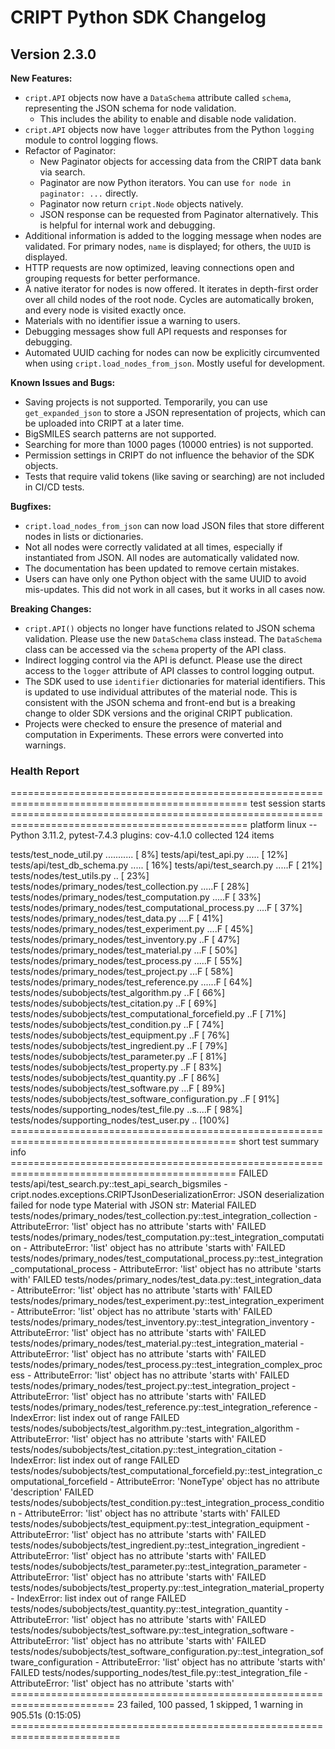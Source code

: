 # CRIPT Python SDK Changelog

## Version 2.3.0

**New Features:**

- `cript.API` objects now have a `DataSchema` attribute called `schema`, representing the JSON schema for node validation.
  - This includes the ability to enable and disable node validation.
- `cript.API` objects now have `logger` attributes from the Python `logging` module to control logging flows.
- Refactor of Paginator:
  - New Paginator objects for accessing data from the CRIPT data bank via search.
  - Paginator are now Python iterators. You can use `for node in paginator: ...` directly.
  - Paginator now return `cript.Node` objects natively.
  - JSON response can be requested from Paginator alternatively. This is helpful for internal work and debugging.
- Additional information is added to the logging message when nodes are validated. For primary nodes, `name` is displayed; for others, the `UUID` is displayed.
- HTTP requests are now optimized, leaving connections open and grouping requests for better performance.
- A native iterator for nodes is now offered. It iterates in depth-first order over all child nodes of the root node. Cycles are automatically broken, and every node is visited exactly once.
- Materials with no identifier issue a warning to users.
- Debugging messages show full API requests and responses for debugging.
- Automated UUID caching for nodes can now be explicitly circumvented when using `cript.load_nodes_from_json`. Mostly useful for development.

**Known Issues and Bugs:**

- Saving projects is not supported. Temporarily, you can use `get_expanded_json` to store a JSON representation of projects, which can be uploaded into CRIPT at a later time.
- BigSMILES search patterns are not supported.
- Searching for more than 1000 pages (10000 entries) is not supported.
- Permission settings in CRIPT do not influence the behavior of the SDK objects.
- Tests that require valid tokens (like saving or searching) are not included in CI/CD tests.

**Bugfixes:**

- `cript.load_nodes_from_json` can now load JSON files that store different nodes in lists or dictionaries.
- Not all nodes were correctly validated at all times, especially if instantiated from JSON. All nodes are automatically validated now.
- The documentation has been updated to remove certain mistakes.
- Users can have only one Python object with the same UUID to avoid mis-updates. This did not work in all cases, but it works in all cases now.

**Breaking Changes:**

- `cript.API()` objects no longer have functions related to JSON schema validation. Please use the new `DataSchema` class instead. The `DataSchema` class can be accessed via the `schema` property of the API class.
- Indirect logging control via the API is defunct. Please use the direct access to the `logger` attribute of API classes to control logging output.
- The SDK used to use `identifier` dictionaries for material identifiers. This is updated to use individual attributes of the material node. This is consistent with the JSON schema and front-end but is a breaking change to older SDK versions and the original CRIPT publication.
- Projects were checked to ensure the presence of material and computation in Experiments. These errors were converted into warnings.

### Health Report

=============================================================================================== test session starts ===============================================================================================
platform linux -- Python 3.11.2, pytest-7.4.3
plugins: cov-4.1.0
collected 124 items

tests/test_node_util.py ........... [ 8%]
tests/api/test_api.py ..... [ 12%]
tests/api/test_db_schema.py ..... [ 16%]
tests/api/test_search.py .....F [ 21%]
tests/nodes/test_utils.py .. [ 23%]
tests/nodes/primary_nodes/test_collection.py .....F [ 28%]
tests/nodes/primary_nodes/test_computation.py .....F [ 33%]
tests/nodes/primary_nodes/test_computational_process.py ....F [ 37%]
tests/nodes/primary_nodes/test_data.py ....F [ 41%]
tests/nodes/primary_nodes/test_experiment.py ....F [ 45%]
tests/nodes/primary_nodes/test_inventory.py ..F [ 47%]
tests/nodes/primary_nodes/test_material.py ...F [ 50%]
tests/nodes/primary_nodes/test_process.py .....F [ 55%]
tests/nodes/primary_nodes/test_project.py ...F [ 58%]
tests/nodes/primary_nodes/test_reference.py ......F [ 64%]
tests/nodes/subobjects/test_algorithm.py ..F [ 66%]
tests/nodes/subobjects/test_citation.py ..F [ 69%]
tests/nodes/subobjects/test_computational_forcefield.py ..F [ 71%]
tests/nodes/subobjects/test_condition.py ..F [ 74%]
tests/nodes/subobjects/test_equipment.py ..F [ 76%]
tests/nodes/subobjects/test_ingredient.py ..F [ 79%]
tests/nodes/subobjects/test_parameter.py ..F [ 81%]
tests/nodes/subobjects/test_property.py ..F [ 83%]
tests/nodes/subobjects/test_quantity.py ..F [ 86%]
tests/nodes/subobjects/test_software.py ...F [ 89%]
tests/nodes/subobjects/test_software_configuration.py ..F [ 91%]
tests/nodes/supporting_nodes/test_file.py ..s....F [ 98%]
tests/nodes/supporting_nodes/test_user.py .. [100%]
============================================================================================= short test summary info =============================================================================================
FAILED tests/api/test_search.py::test_api_search_bigsmiles - cript.nodes.exceptions.CRIPTJsonDeserializationError: JSON deserialization failed for node type Material with JSON str: Material
FAILED tests/nodes/primary_nodes/test_collection.py::test_integration_collection - AttributeError: 'list' object has no attribute 'starts with'
FAILED tests/nodes/primary_nodes/test_computation.py::test_integration_computation - AttributeError: 'list' object has no attribute 'starts with'
FAILED tests/nodes/primary_nodes/test_computational_process.py::test_integration_computational_process - AttributeError: 'list' object has no attribute 'starts with'
FAILED tests/nodes/primary_nodes/test_data.py::test_integration_data - AttributeError: 'list' object has no attribute 'starts with'
FAILED tests/nodes/primary_nodes/test_experiment.py::test_integration_experiment - AttributeError: 'list' object has no attribute 'starts with'
FAILED tests/nodes/primary_nodes/test_inventory.py::test_integration_inventory - AttributeError: 'list' object has no attribute 'starts with'
FAILED tests/nodes/primary_nodes/test_material.py::test_integration_material - AttributeError: 'list' object has no attribute 'starts with'
FAILED tests/nodes/primary_nodes/test_process.py::test_integration_complex_process - AttributeError: 'list' object has no attribute 'starts with'
FAILED tests/nodes/primary_nodes/test_project.py::test_integration_project - AttributeError: 'list' object has no attribute 'starts with'
FAILED tests/nodes/primary_nodes/test_reference.py::test_integration_reference - IndexError: list index out of range
FAILED tests/nodes/subobjects/test_algorithm.py::test_integration_algorithm - AttributeError: 'list' object has no attribute 'starts with'
FAILED tests/nodes/subobjects/test_citation.py::test_integration_citation - IndexError: list index out of range
FAILED tests/nodes/subobjects/test_computational_forcefield.py::test_integration_computational_forcefield - AttributeError: 'NoneType' object has no attribute 'description'
FAILED tests/nodes/subobjects/test_condition.py::test_integration_process_condition - AttributeError: 'list' object has no attribute 'starts with'
FAILED tests/nodes/subobjects/test_equipment.py::test_integration_equipment - AttributeError: 'list' object has no attribute 'starts with'
FAILED tests/nodes/subobjects/test_ingredient.py::test_integration_ingredient - AttributeError: 'list' object has no attribute 'starts with'
FAILED tests/nodes/subobjects/test_parameter.py::test_integration_parameter - AttributeError: 'list' object has no attribute 'starts with'
FAILED tests/nodes/subobjects/test_property.py::test_integration_material_property - IndexError: list index out of range
FAILED tests/nodes/subobjects/test_quantity.py::test_integration_quantity - AttributeError: 'list' object has no attribute 'starts with'
FAILED tests/nodes/subobjects/test_software.py::test_integration_software - AttributeError: 'list' object has no attribute 'starts with'
FAILED tests/nodes/subobjects/test_software_configuration.py::test_integration_software_configuration - AttributeError: 'list' object has no attribute 'starts with'
FAILED tests/nodes/supporting_nodes/test_file.py::test_integration_file - AttributeError: 'list' object has no attribute 'starts with'
======================================================================== 23 failed, 100 passed, 1 skipped, 1 warning in 905.51s (0:15:05) =========================================================================
